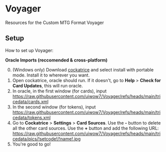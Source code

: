 # Voyager
Resources for the Custom MTG Format Voyager

## Setup
How to set up Voyager:

**Oracle Imports (reccomended & cross-platform)**

0. (Windows only) Download [cockatrice](https://cockatrice.github.io/) and select install with portable mode. Install it to wherever you want.
1. Open cockatrice, oracle should run. If it doesn't, go to **Help** > **Check for Card Updates**, this will run oracle.
2. In oracle, in the first window (for cards), input https://raw.githubusercontent.com/uiwow7/Voyager/refs/heads/main/tricedata/cards.xml
3. In the second window (for tokens),  input https://raw.githubusercontent.com/uiwow7/Voyager/refs/heads/main/tricedata/tokens.xml
4. Go to **Cockatrice** > **Settings** > **Card Sources**. Use the **-** button to delete all the other card sources. Use the **+** button and add the following URL: https://raw.githubusercontent.com/uiwow7/Voyager/refs/heads/main/tricedata/pics/!setcode!/!name!.jpg
5. You're good to go!
